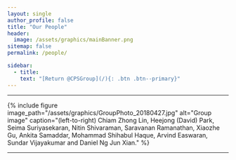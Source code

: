 ```yaml
---
layout: single
author_profile: false
title: "Our People"
header:
  image: /assets/graphics/mainBanner.png
sitemap: false
permalink: /people/

sidebar:
  - title:
    text: "[Return @CPSGroup](/){: .btn .btn--primary}"
---
```


******

{% include figure image_path="/assets/graphics/GroupPhoto_20180427.jpg" alt="Group image" caption="(left-to-right) Chiam Zhong Lin, Heejong (David) Park, Seima Suriyasekaran, Nitin Shivaraman, Saravanan Ramanathan, Xiaozhe Gu, Ankita Samaddar, Mohammad Shihabul Haque, Arvind Easwaran, Sundar Vijayakumar and Daniel Ng Jun Xian." %}


******
